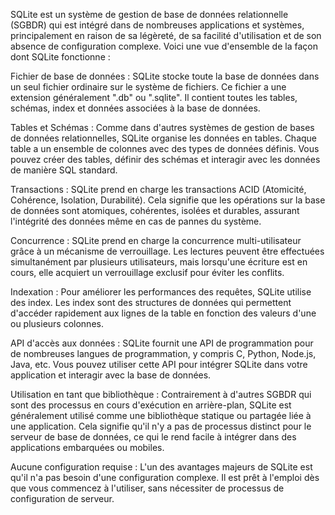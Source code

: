 SQLite est un système de gestion de base de données relationnelle (SGBDR) qui est intégré dans de nombreuses applications et systèmes, principalement en raison de sa légèreté, de sa facilité d'utilisation et de son absence de configuration complexe. Voici une vue d'ensemble de la façon dont SQLite fonctionne :

Fichier de base de données : SQLite stocke toute la base de données dans un seul fichier ordinaire sur le système de fichiers. Ce fichier a une extension généralement ".db" ou ".sqlite". Il contient toutes les tables, schémas, index et données associées à la base de données.

Tables et Schémas : Comme dans d'autres systèmes de gestion de bases de données relationnelles, SQLite organise les données en tables. Chaque table a un ensemble de colonnes avec des types de données définis. Vous pouvez créer des tables, définir des schémas et interagir avec les données de manière SQL standard.

Transactions : SQLite prend en charge les transactions ACID (Atomicité, Cohérence, Isolation, Durabilité). Cela signifie que les opérations sur la base de données sont atomiques, cohérentes, isolées et durables, assurant l'intégrité des données même en cas de pannes du système.

Concurrence : SQLite prend en charge la concurrence multi-utilisateur grâce à un mécanisme de verrouillage. Les lectures peuvent être effectuées simultanément par plusieurs utilisateurs, mais lorsqu'une écriture est en cours, elle acquiert un verrouillage exclusif pour éviter les conflits.

Indexation : Pour améliorer les performances des requêtes, SQLite utilise des index. Les index sont des structures de données qui permettent d'accéder rapidement aux lignes de la table en fonction des valeurs d'une ou plusieurs colonnes.

API d'accès aux données : SQLite fournit une API de programmation pour de nombreuses langues de programmation, y compris C, Python, Node.js, Java, etc. Vous pouvez utiliser cette API pour intégrer SQLite dans votre application et interagir avec la base de données.

Utilisation en tant que bibliothèque : Contrairement à d'autres SGBDR qui sont des processus en cours d'exécution en arrière-plan, SQLite est généralement utilisé comme une bibliothèque statique ou partagée liée à une application. Cela signifie qu'il n'y a pas de processus distinct pour le serveur de base de données, ce qui le rend facile à intégrer dans des applications embarquées ou mobiles.

Aucune configuration requise : L'un des avantages majeurs de SQLite est qu'il n'a pas besoin d'une configuration complexe. Il est prêt à l'emploi dès que vous commencez à l'utiliser, sans nécessiter de processus de configuration de serveur.

